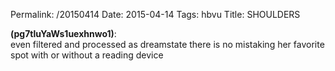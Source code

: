 Permalink: /20150414
Date: 2015-04-14
Tags: hbvu
Title: SHOULDERS
  
**(pg7tluYaWs1uexhnwo1)**:  
even filtered and processed as dreamstate there is no mistaking her favorite spot with or without a reading device